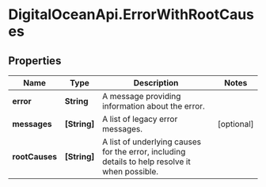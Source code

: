 # DigitalOceanApi.ErrorWithRootCauses

## Properties
Name | Type | Description | Notes
------------ | ------------- | ------------- | -------------
**error** | **String** | A message providing information about the error. | 
**messages** | **[String]** | A list of legacy error messages. | [optional] 
**rootCauses** | **[String]** | A list of underlying causes for the error, including details to help  resolve it when possible. | 
